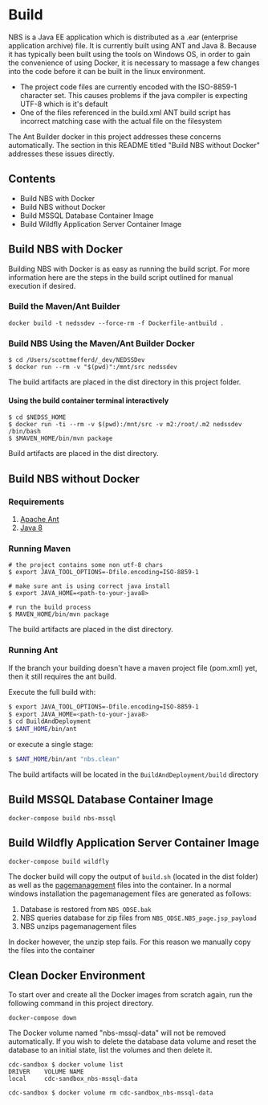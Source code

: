 # Build

NBS is a Java EE application which is distributed as a .ear (enterprise application archive) file.
It is currently built using ANT and Java 8.
Because it has typically been built using the tools on Windows OS, in order to gain the convenience
of using Docker, it is necessary to massage a few changes into the code before it can
be built in the linux environment.

- The project code files are currently encoded with the ISO-8859-1 character set.
  This causes problems if the java compiler is expecting UTF-8 which is it's default
- One of the files referenced in the build.xml ANT build script has incorrect matching
  case with the actual file on the filesystem

The Ant Builder docker in this project addresses these concerns automatically.
The section in this README titled "Build NBS without Docker" addresses these issues directly.

## Contents

- Build NBS with Docker
- Build NBS without Docker
- Build MSSQL Database Container Image
- Build Wildfly Application Server Container Image

## Build NBS with Docker

Building NBS with Docker is as easy as running the build script.
For more information here are the steps in the build script outlined for manual execution if desired.

### Build the Maven/Ant Builder

```shell
docker build -t nedssdev --force-rm -f Dockerfile-antbuild .
```

### Build NBS Using the Maven/Ant Builder Docker

```shell
$ cd /Users/scottmefferd/_dev/NEDSSDev
$ docker run --rm -v "$(pwd)":/mnt/src nedssdev
```

The build artifacts are placed in the dist directory in this project folder.

#### Using the build container terminal interactively

```shell
$ cd $NEDSS_HOME
$ docker run -ti --rm -v $(pwd):/mnt/src -v m2:/root/.m2 nedssdev /bin/bash
$ $MAVEN_HOME/bin/mvn package
```

Build artifacts are placed in the dist directory.

## Build NBS without Docker

### Requirements

1. [Apache Ant](https://ant.apache.org/)
1. [Java 8](https://openjdk.org/install/)

### Running Maven

```shell
# the project contains some non utf-8 chars
$ export JAVA_TOOL_OPTIONS=-Dfile.encoding=ISO-8859-1

# make sure ant is using correct java install
$ export JAVA_HOME=<path-to-your-java8>

# run the build process
$ MAVEN_HOME/bin/mvn package
```

The build artifacts are placed in the dist directory.

### Running Ant

If the branch your building doesn't have a maven project file (pom.xml) yet, then it still requires the ant build.

Execute the full build with:

```sh
$ export JAVA_TOOL_OPTIONS=-Dfile.encoding=ISO-8859-1
$ export JAVA_HOME=<path-to-your-java8>
$ cd BuildAndDeployment
$ $ANT_HOME/bin/ant
```

or execute a single stage:

```sh
$ $ANT_HOME/bin/ant "nbs.clean"
```

The build artifacts will be located in the `BuildAndDeployment/build` directory

## Build MSSQL Database Container Image

```shell
docker-compose build nbs-mssql
```

## Build Wildfly Application Server Container Image

```shell
docker-compose build wildfly
```

The docker build will copy the output of `build.sh` (located in the dist folder) as well as the [pagemanagement](../../pagemanagement/) files into the container. In a normal windows installation the pagemanagement files are generated as follows:

1. Database is restored from `NBS_ODSE.bak`
1. NBS queries database for zip files from `NBS_ODSE.NBS_page.jsp_payload`
1. NBS unzips pagemanagement files

In docker however, the unzip step fails. For this reason we manually copy the files into the container

## Clean Docker Environment

To start over and create all the Docker images from scratch again, run the
following command in this project directory.

```shell
docker-compose down
```

The Docker volume named "nbs-mssql-data" will not be removed automatically.
If you wish to delete the database data volume and reset the database to an
initial state, list the volumes and then delete it.

```shell
cdc-sandbox $ docker volume list
DRIVER    VOLUME NAME
local     cdc-sandbox_nbs-mssql-data

cdc-sandbox $ docker volume rm cdc-sandbox_nbs-mssql-data
```
